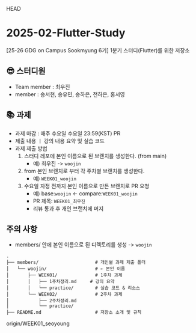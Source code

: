 HEAD

# 2025-02-Flutter-Study
[25-26 GDG on Campus Sookmyung 6기] 1분기 스터디(Flutter)를 위한 저장소

## 😎 스터디원
- Team member : 최우진
- member : 송서현, 송유민, 송하은, 전하은, 홍서영

## 📚 과제 
- 과제 마감 : 매주 수요일 수요일 23:59(KST) PR
- 제출 내용 ㅣ 강의 내용 요약 및 실습 코드
- 과제 제출 방법
    1. 스터디 레포에 본인 이름으로 된 브랜치를 생성한다. (from main)
        - 예) 최우진 -> `woojin`
    2. from 본인 브랜치로 부터 각 주차별 브랜치를 생성한다. 
        - 예) `WEEK01_woojin`
    3. 수요일 자정 전까지 본인 이름으로 만든 브랜치로 PR 요청
        - 예) base:`woojin` <- compare:`WEEK01_woojin`
        - PR 제목: `WEEK01_최우진`
        - 리뷰 통과 후 개인 브랜치에 머지

## 주의 사항
- members/ 안에 본인 이름으로 된 디렉토리를 생성 -> `woojin`
```
.
├── members/                     # 개인별 과제 제출 폴더
│   └── woojin/                  # ← 본인 이름
│       ├── WEEK01/              # 1주차 과제
│       │   ├── 1주차정리.md     # 강의 요약
│       │   └── practice/        # 실습 코드 & 리소스
│       └── WEEK02/              # 2주차 과제
│           ├── 2주차정리.md
│           └── practice/
├── README.md                    # 저장소 소개 및 규칙
```
origin/WEEK01_seoyoung
